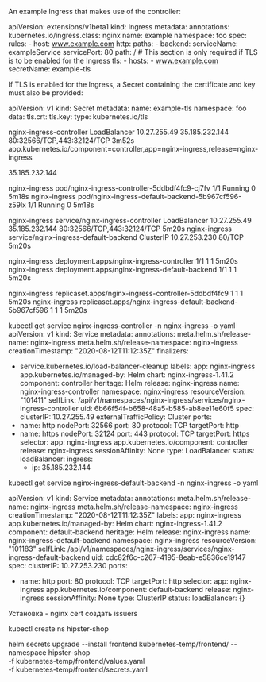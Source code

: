 An example Ingress that makes use of the controller:

  apiVersion: extensions/v1beta1
  kind: Ingress
  metadata:
    annotations:
      kubernetes.io/ingress.class: nginx
    name: example
    namespace: foo
  spec:
    rules:
      - host: www.example.com
        http:
          paths:
            - backend:
                serviceName: exampleService
                servicePort: 80
              path: /
    # This section is only required if TLS is to be enabled for the Ingress
    tls:
        - hosts:
            - www.example.com
          secretName: example-tls

If TLS is enabled for the Ingress, a Secret containing the certificate and key must also be provided:

  apiVersion: v1
  kind: Secret
  metadata:
    name: example-tls
    namespace: foo
  data:
    tls.crt: <base64 encoded cert>
    tls.key: <base64 encoded key>
  type: kubernetes.io/tls



nginx-ingress-controller   LoadBalancer   10.27.255.49   35.185.232.144   80:32566/TCP,443:32124/TCP   3m52s   app.kubernetes.io/component=controller,app=nginx-ingress,release=nginx-ingress

35.185.232.144




nginx-ingress   pod/nginx-ingress-controller-5ddbdf4fc9-cj7fv                     1/1     Running   0          5m18s
nginx-ingress   pod/nginx-ingress-default-backend-5b967cf596-z59lx                1/1     Running   0          5m18s


nginx-ingress   service/nginx-ingress-controller        LoadBalancer   10.27.255.49    35.185.232.144   80:32566/TCP,443:32124/TCP   5m20s
nginx-ingress   service/nginx-ingress-default-backend   ClusterIP      10.27.253.230   <none>           80/TCP                       5m20s



nginx-ingress   deployment.apps/nginx-ingress-controller                   1/1     1            1           5m20s
nginx-ingress   deployment.apps/nginx-ingress-default-backend              1/1     1            1           5m20s




nginx-ingress   replicaset.apps/nginx-ingress-controller-5ddbdf4fc9                   1         1         1       5m20s
nginx-ingress   replicaset.apps/nginx-ingress-default-backend-5b967cf596              1         1         1       5m20s






kubectl get service nginx-ingress-controller -n nginx-ingress -o yaml
apiVersion: v1
kind: Service
metadata:
  annotations:
    meta.helm.sh/release-name: nginx-ingress
    meta.helm.sh/release-namespace: nginx-ingress
  creationTimestamp: "2020-08-12T11:12:35Z"
  finalizers:
  - service.kubernetes.io/load-balancer-cleanup
  labels:
    app: nginx-ingress
    app.kubernetes.io/managed-by: Helm
    chart: nginx-ingress-1.41.2
    component: controller
    heritage: Helm
    release: nginx-ingress
  name: nginx-ingress-controller
  namespace: nginx-ingress
  resourceVersion: "101411"
  selfLink: /api/v1/namespaces/nginx-ingress/services/nginx-ingress-controller
  uid: 6b66f54f-b658-48a5-b585-ab8ee11e60f5
spec:
  clusterIP: 10.27.255.49
  externalTrafficPolicy: Cluster
  ports:
  - name: http
    nodePort: 32566
    port: 80
    protocol: TCP
    targetPort: http
  - name: https
    nodePort: 32124
    port: 443
    protocol: TCP
    targetPort: https
  selector:
    app: nginx-ingress
    app.kubernetes.io/component: controller
    release: nginx-ingress
  sessionAffinity: None
  type: LoadBalancer
status:
  loadBalancer:
    ingress:
    - ip: 35.185.232.144











kubectl get service nginx-ingress-default-backend -n nginx-ingress -o yaml

apiVersion: v1
kind: Service
metadata:
  annotations:
    meta.helm.sh/release-name: nginx-ingress
    meta.helm.sh/release-namespace: nginx-ingress
  creationTimestamp: "2020-08-12T11:12:35Z"
  labels:
    app: nginx-ingress
    app.kubernetes.io/managed-by: Helm
    chart: nginx-ingress-1.41.2
    component: default-backend
    heritage: Helm
    release: nginx-ingress
  name: nginx-ingress-default-backend
  namespace: nginx-ingress
  resourceVersion: "101183"
  selfLink: /api/v1/namespaces/nginx-ingress/services/nginx-ingress-default-backend
  uid: cdc82f6c-c267-4195-8eab-e5836ce19147
spec:
  clusterIP: 10.27.253.230
  ports:
  - name: http
    port: 80
    protocol: TCP
    targetPort: http
  selector:
    app: nginx-ingress
    app.kubernetes.io/component: default-backend
    release: nginx-ingress
  sessionAffinity: None
  type: ClusterIP
status:
  loadBalancer: {}





Установка - 
nginx
cert
    создать issuers


kubectl create ns hipster-shop




 helm secrets upgrade --install frontend  kubernetes-temp/frontend/ --namespace hipster-shop \
      -f  kubernetes-temp/frontend/values.yaml \
      -f  kubernetes-temp/frontend/secrets.yaml

